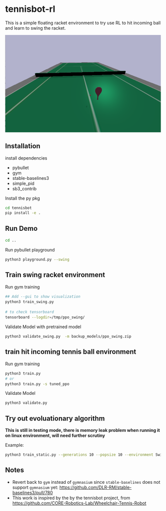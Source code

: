 # tennisbot-rl

This is a simple floating racket environment to try use RL to hit incoming ball and learn to swing the racket.

![](pybullet_env.png)

## Installation

install dependencies
 - pybullet
 - gym
 - stable-baselines3
 - simple_pid
 - sb3_contrib

Install the py pkg
```bash
cd tennisbot
pip install -e . 
```

## Run Demo

```bash
cd ..
```

Run pybullet playground
```bash
python3 playground.py --swing
```

## Train swing racket environment

Run gym training
```bash
## Add --gui to show visualization
python3 train_swing.py

# to check tensorboard
tensorboard --logdir=/tmp/ppo_swing/
```

Validate Model with pretrained model
```bash
python3 validate_swing.py  -m backup_models/ppo_swing.zip
```

## train hit incoming tennis ball environment

Run gym training
```bash
python3 train.py
# or 
python3 train.py -s tuned_ppo
```

Validate Model
```bash
python3 validate.py
```

## Try out evoluationary algorithm

**This is still in testing mode, there is memory leak problem when running it on linux environment, will need further scrutiny**

Example:
```bash
python3 train_static.py --generations 10 --popsize 10 --environment SwingRacket-v0
```

## Notes
 - Revert back to `gym` instead of `gymnasium` since `stable-baselines` does not support `gymnasium` yet: https://github.com/DLR-RM/stable-baselines3/pull/780
 - This work is inspired by the by the tennisbot project, from https://github.com/CORE-Robotics-Lab/Wheelchair-Tennis-Robot
